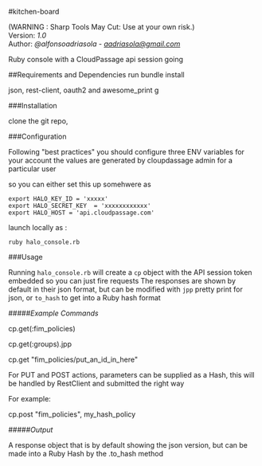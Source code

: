 #kitchen-board

(WARNING : Sharp Tools May Cut: Use at your own risk.)
<br />
Version: *1.0*
<br />
Author: *@alfonsoadriasola* - *aadriasola@gmail.com*

Ruby console with a CloudPassage api session going


##Requirements and Dependencies
run bundle install

json, rest-client, oauth2 and awesome_print g

###Installation 

clone the git repo, 


###Configuration

Following "best practices" you should configure three ENV variables for your account
the values are generated by cloupdassage admin for a particular user

so you can either set this up somehwere as

```
export HALO_KEY_ID = 'xxxxx'
export HALO_SECRET_KEY  = 'xxxxxxxxxxxx'
export HALO_HOST = 'api.cloudpassage.com'
```

launch locally as :

`ruby halo_console.rb`


###Usage

Running `halo_console.rb` will create a `cp` object with the API session token embedded so you can just fire requests
The responses are shown by default in their json format, but can be modified with `jpp` pretty print
for json, or `to_hash` to get into a Ruby hash format


#####*Example Commands*

cp.get(:fim_policies)

cp.get(:groups).jpp

cp.get "fim_policies/put_an_id_in_here"

For PUT and POST actions, parameters can be supplied as a Hash,
this will be handled by RestClient and submitted the right way

For example:

cp.post "fim_policies", my_hash_policy


#####*Output*

A response object that is by default showing the json version, but can be made into a Ruby Hash by the .to_hash method

